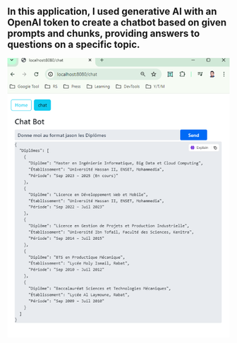 <h2>In this application, I used generative AI with an OpenAI token to create a chatbot based on given prompts and chunks, providing answers to questions on a specific topic.</h1>
<img src="images/img.png" alt="">
